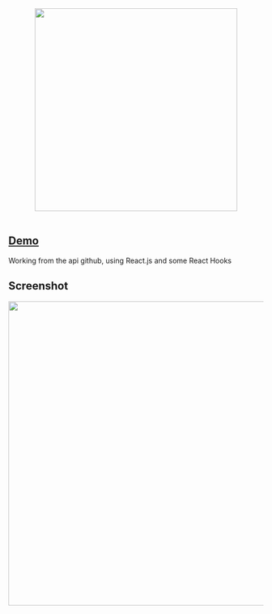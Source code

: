 <div align="center">
  <img src="https://go-explorer-repositories.vercel.app/static/media/logo.04f6798f.svg" width="400" />
</div>
<br />

## [Demo](https://go-explorer-repositories.vercel.app/)
Working from the api github, using React.js and some React Hooks 

## Screenshot

<img src="https://res.cloudinary.com/dhqnvbd52/image/upload/v1595974862/GoExplorerRepositories/git-explorer_ixfevw.png" width="600" />
